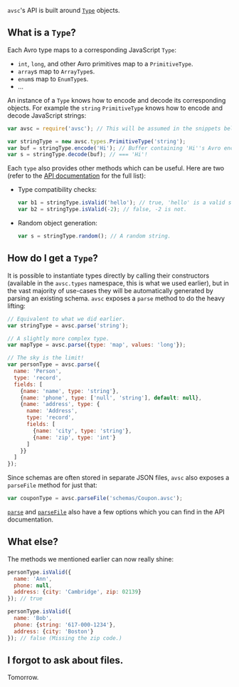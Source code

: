 `avsc`'s API is built around [`Type`](API#class-type) objects.


## What is a `Type`?

Each Avro type maps to a corresponding JavaScript `Type`:

+ `int`, `long`, and other Avro primitives map to a `PrimitiveType`.
+ `array`s map to `ArrayType`s.
+ `enum`s map to `EnumType`s.
+ ...

An instance of a `Type` knows how to encode and decode its corresponding
objects. For example the `string` `PrimitiveType` knows how to encode and
decode JavaScript strings:

```javascript
var avsc = require('avsc'); // This will be assumed in the snippets below.

var stringType = new avsc.types.PrimitiveType('string');
var buf = stringType.encode('Hi'); // Buffer containing 'Hi''s Avro encoding.
var s = stringType.decode(buf); // === 'Hi'!
```

Each `type` also provides other methods which can be useful. Here are two
(refer to the [API documentation](API#avro-types) for the full list):

+ Type compatibility checks:

  ```javascript
  var b1 = stringType.isValid('hello'); // true, 'hello' is a valid string.
  var b2 = stringType.isValid(-2); // false, -2 is not.
  ```

+ Random object generation:

  ```javascript
  var s = stringType.random(); // A random string.
  ```


## How do I get a `Type`?

It is possible to instantiate types directly by calling their constructors
(available in the `avsc.types` namespace, this is what we used earlier), but in
the vast majority of use-cases they will be automatically generated by parsing
an existing schema. `avsc` exposes a `parse` method to do the heavy lifting:

```javascript
// Equivalent to what we did earlier.
var stringType = avsc.parse('string');

// A slightly more complex type.
var mapType = avsc.parse({type: 'map', values: 'long'});

// The sky is the limit!
var personType = avsc.parse({
  name: 'Person',
  type: 'record',
  fields: [
    {name: 'name', type: 'string'},
    {name: 'phone', type: ['null', 'string'], default: null},
    {name: 'address', type: {
      name: 'Address',
      type: 'record',
      fields: [
        {name: 'city', type: 'string'},
        {name: 'zip', type: 'int'}
      ]
    }}
  ]
});
```

Since schemas are often stored in separate JSON files, `avsc` also exposes a
`parseFile` method for just that:

```javascript
var couponType = avsc.parseFile('schemas/Coupon.avsc');
```

[`parse`](API#parseschema-opts) and [`parseFile`](API#parsefilepath-opts) also
have a few options which you can find in the API documentation.


## What else?

The methods we mentioned earlier can now really shine:

```javascript
personType.isValid({
  name: 'Ann',
  phone: null,
  address: {city: 'Cambridge', zip: 02139}
}); // true

personType.isValid({
  name: 'Bob',
  phone: {string: '617-000-1234'},
  address: {city: 'Boston'}
}); // false (Missing the zip code.)
```


## I forgot to ask about files.

Tomorrow.
